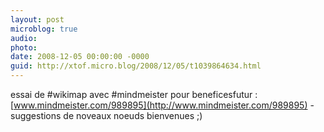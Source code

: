 ```yaml
---
layout: post
microblog: true
audio: 
photo: 
date: 2008-12-05 00:00:00 -0000
guid: http://xtof.micro.blog/2008/12/05/t1039864634.html
---
```

essai de #wikimap avec #mindmeister pour beneficesfutur : [www.mindmeister.com/989895](http://www.mindmeister.com/989895) - suggestions de noveaux noeuds bienvenues ;)
